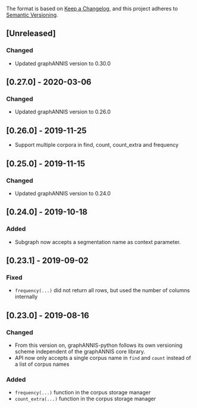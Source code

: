 The format is based on [Keep a Changelog](https://keepachangelog.com/en/1.0.0/),
and this project adheres to [Semantic Versioning](https://semver.org/spec/v2.0.0.html).

## [Unreleased]

### Changed

- Updated graphANNIS version to 0.30.0

## [0.27.0] - 2020-03-06 

### Changed

- Updated graphANNIS version to 0.26.0

## [0.26.0] - 2019-11-25 

- Support multiple corpora in find, count, count\_extra and frequency

## [0.25.0] - 2019-11-15 

### Changed

- Updated graphANNIS version to 0.24.0

## [0.24.0] - 2019-10-18 

### Added

- Subgraph now accepts a segmentation name as context parameter.

## [0.23.1] - 2019-09-02 

### Fixed

-  `frequency(...)` did not return all rows, but used the number of columns internally

## [0.23.0] - 2019-08-16 

### Changed

-  From this version on, graphANNIS-python follows its own versioning scheme independent of the graphANNIS core library.
-  API now only accepts a single corpus name in `find` and `count` instead of a list of corpus names

### Added

- `frequency(...)` function in the corpus storage manager
- `count_extra(...)` function in the corpus storage manager
